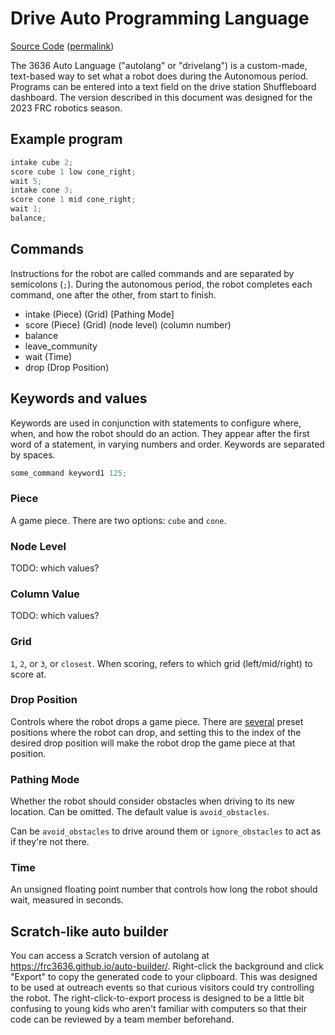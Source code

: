 # Drive Auto Programming Language

[Source Code](https://github.com/FRC3636/frc-2023/blob/main/src/main/java/frc/robot/utils/AutoLanguage.java) ([permalink](https://github.com/FRC3636/frc-2023/blob/94c680b3bd4396697c61f67183e001fc52389ddc/src/main/java/frc/robot/utils/AutoLanguage.java))

The 3636 Auto Language ("autolang" or "drivelang") is a custom-made, text-based way to set what a robot does during the Autonomous period. Programs can be entered into a text field on the drive station Shuffleboard dashboard. The version described in this document was designed for the 2023 FRC robotics season.

## Example program

```js
intake cube 2;
score cube 1 low cone_right;
wait 5;
intake cone 3;
score cone 1 mid cone_right;
wait 1;
balance;
```

## Commands

Instructions for the robot are called commands and are separated by semicolons (`;`). During the autonomous period, the robot completes each command, one after the other, from start to finish.

- intake (Piece) (Grid) [Pathing Mode]
- score (Piece) (Grid) (node level) (column number)
- balance
- leave_community
- wait (Time)
- drop (Drop Position)

## Keywords and values

Keywords are used in conjunction with statements to configure where, when, and how the robot should do an action. They appear after the first word of a statement, in varying numbers and order. Keywords are separated by spaces.

```js
some_command keyword1 125;
```

### Piece

A game piece. There are two options: `cube` and `cone`.

### Node Level

TODO: which values?

### Column Value

TODO: which values?

### Grid

`1`, `2`, or `3`, or `closest`. When scoring, refers to which grid (left/mid/right) to score at.

### Drop Position

Controls where the robot drops a game piece. There are [several](https://github.com/FRC3636/frc-2023/blob/94c680b3bd4396697c61f67183e001fc52389ddc/src/main/java/frc/robot/Constants.java#L312) preset positions where the robot can drop, and setting this to the index of the desired drop position will make the robot drop the game piece at that position.

### Pathing Mode

Whether the robot should consider obstacles when driving to its new location. Can be omitted. The default value is `avoid_obstacles`.

Can be `avoid_obstacles` to drive around them or `ignore_obstacles` to act as if they're not there.

### Time

An unsigned floating point number that controls how long the robot should wait, measured in seconds.

## Scratch-like auto builder

You can access a Scratch version of autolang at <https://frc3636.github.io/auto-builder/>. Right-click the background and click "Export" to copy the generated code to your clipboard. This was designed to be used at outreach events so that curious visitors could try controlling the robot. The right-click-to-export process is designed to be a little bit confusing to young kids who aren't familiar with computers so that their code can be reviewed by a team member beforehand.
